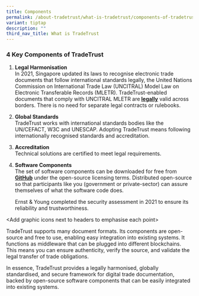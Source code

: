 ```yaml
---
title: Components
permalink: /about-tradetrust/what-is-tradetrust/components-of-tradetrust/
variant: tiptap
description: ""
third_nav_title: What is TradeTrust
---
```

<h3><strong>4 Key Components of TradeTrust</strong></h3>
<ol data-tight="true" class="tight">
<li>
<p><strong>Legal Harmonisation</strong> 
<br>In 2021, Singapore updated its laws to recognise electronic trade documents
that follow international standards legally, the United Nations Commission
on International Trade Law (UNCITRAL) Model Law on Electronic Transferable
Records (MLETR). TradeTrust-enabled documents that comply with UNCITRAL
MLETR are<strong> <a href="https://www.tradetrust.io/static/images/legality/Stephenson_Harwood_Article_on_TradeTrust_eBLs.pdf" rel="noopener noreferrer nofollow" target="_blank">legally</a></strong>&nbsp;valid
across borders. There is no need for separate legal contracts or rulebooks.
<br>
</p>
</li>
<li>
<p><strong>Global Standards</strong> 
<br>TradeTrust works with international standards bodies like the UN/CEFACT,
W3C and UNESCAP. Adopting TradeTrust means following internationally recognised
standards and accreditation.&nbsp;&nbsp;
<br>
</p>
</li>
<li>
<p><strong>Accreditation&nbsp;<br></strong>Technical solutions are certified
to meet legal requirements.&nbsp;
<br>
</p>
</li>
<li>
<p><strong>Software Components</strong> 
<br>The set of software components can be downloaded for free from <strong><a href="https://github.com/TradeTrust" rel="noopener noreferrer nofollow" target="_blank">GitHub</a></strong>&nbsp;under
the open-source licensing terms. Distributed open-source so that participants
like you (government or private-sector) can assure themselves of what the
software code does.</p>
<p>Ernst &amp; Young completed the security assessment in 2021 to ensure
its reliability and trustworthiness.</p>
<p></p>
</li>
</ol>
<p>&lt;Add graphic icons next to headers to emphasise each point&gt;</p>
<p></p>
<p>TradeTrust supports many document formats. Its components are open-source
and free to use, enabling easy integration into existing systems. It functions
as middleware that can be plugged into different blockchains. This means
you can ensure authenticity, verify the source, and validate the legal
transfer of trade obligations.</p>
<p>In essence, TradeTrust provides a legally harmonised, globally standardised,
and secure framework for digital trade documentation, backed by open-source
software components that can be easily integrated into existing systems.</p>
<p></p>
<p></p>
<p></p>
<p></p>